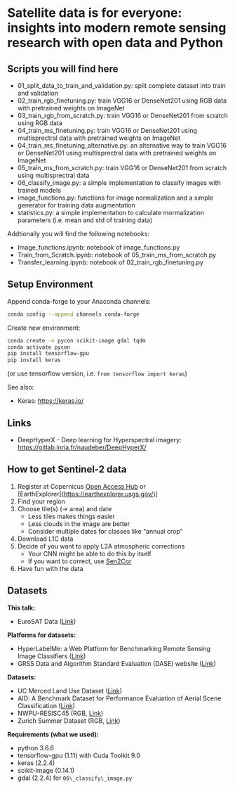 # Satellite data is for everyone: insights into modern remote sensing research with open data and Python## Scripts you will find here* 01\_split\_data\_to\_train\_and\_validation.py: split complete dataset into train and validation* 02\_train\_rgb\_finetuning.py: train VGG16 or DenseNet201 using RGB data with pretrained weights on ImageNet* 03\_train\_rgb\_from\_scratch.py: train VGG16 or DenseNet201 from scratch using RGB data * 04\_train\_ms\_finetuning.py: train VGG16 or DenseNet201 using multisprectral data with pretrained weights on ImageNet* 04\_train\_ms\_finetuning\_alternative.py: an alternative way to train VGG16 or DenseNet201 using multisprectral data with pretrained weights on ImageNet* 05\_train\_ms\_from\_scratch.py: train VGG16 or DenseNet201 from scratch using multisprectral data* 06\_classify\_image.py: a simple implementation to classify images with trained models* image\_functions.py: functions for image normalization and a simple generator for training data augmentation* statistics.py: a simple implementation to calculate mormalization parameters (i.e. mean and std of training data)Addtionally you will find the following notebooks:* Image\_functions.ipynb: notebook of image\_functions.py* Train\_from\_Scratch.ipynb: notebook of 05\_train\_ms\_from\_scratch.py* Transfer\_learning.ipynb: notebook of 02\_train\_rgb\_finetuning.py## Setup EnvironmentAppend conda-forge to your Anaconda channels:```bashconda config --append channels conda-forge```Create new environment:```bashconda create -n pycon scikit-image gdal tqdmconda activate pycon pip install tensorflow-gpupip install keras```(or use tensorflow version, i.e. `from tensorflow import keras`)See also:* Keras: https://keras.io/## Links* DeepHyperX - Deep learning for Hyperspectral imagery: https://gitlab.inria.fr/naudeber/DeepHyperX/## How to get Sentinel-2 data1. Register at Copernicus [Open Access Hub](https://scihub.copernicus.eu/dhus/#/home) or [EarthExplorer[(https://earthexplorer.usgs.gov/)]2. Find your region3. Choose tile(s) (→ area) and date    * Less tiles makes things easier    * Less clouds in the image are better    * Consider multiple dates for classes like “annual crop”4. Download L1C data5. Decide of you want to apply L2A atmospheric corrections    * Your CNN might be able to do this by itself    * If you want to correct, use [Sen2Cor](http://step.esa.int/main/third-party-plugins-2/sen2cor/)6. Have fun with the data## Datasets**This talk:*** EuroSAT Data ([Link](http://madm.dfki.de/downloads))**Platforms for datasets:**- HyperLabelMe: a Web Platform for Benchmarking Remote Sensing Image Classifiers ([Link](http://hyperlabelme.uv.es/))- GRSS Data and Algorithm Standard Evaluation (DASE) website ([Link](http://dase.ticinumaerospace.com/))**Datasets:**- UC Merced Land Use Dataset ([Link](http://weegee.vision.ucmerced.edu/datasets/landuse.html))- AID: A Benchmark Dataset for Performance Evaluation of Aerial Scene Classification ([Link](https://captain-whu.github.io/AID/))- NWPU-RESISC45 (RGB, [Link](http://www.escience.cn/people/JunweiHan/NWPU-RESISC45.html))- Zurich Summer Dataset (RGB, [Link](https://sites.google.com/site/michelevolpiresearch/data/zurich-dataset))**Requirements (what we used):**- python 3.6.6- tensorflow-gpu (1.11) with Cuda Toolkit 9.0- keras (2.2.4)- scikit-image (0.14.1)- gdal (2.2.4) for `06\_classify\_image.py`